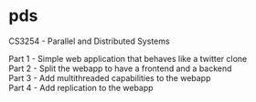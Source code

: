 # pds
CS3254 - Parallel and Distributed Systems  

Part 1 - Simple web application that behaves like a twitter clone  
Part 2 - Split the webapp to have a frontend and a backend  
Part 3 - Add multithreaded capabilities to the webapp  
Part 4 - Add replication to the webapp   
